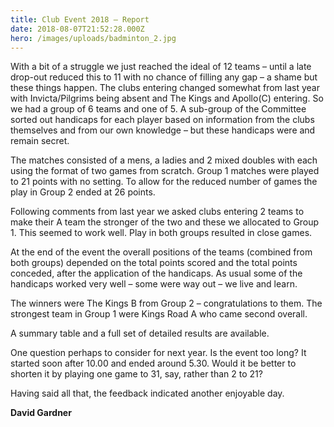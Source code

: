 ```yaml
---
title: Club Event 2018 – Report
date: 2018-08-07T21:52:28.000Z
hero: /images/uploads/badminton_2.jpg
---
```

With a bit of a struggle we just reached the ideal of 12 teams – until a late drop-out reduced this to 11 with no chance of filling any gap – a shame but these things happen. The clubs entering changed somewhat from last year with Invicta/Pilgrims being absent and The Kings and Apollo(C) entering. So we had a group of 6 teams and one of 5. A sub-group of the Committee sorted out handicaps for each player based on information from the clubs themselves and from our own knowledge – but these handicaps were and remain secret.

The matches consisted of a mens, a ladies and 2 mixed doubles with each using the format of two games from scratch. Group 1 matches were played to 21 points with no setting. To allow for the reduced number of games the play in Group 2 ended at 26 points.

Following comments from last year we asked clubs entering 2 teams to make their A team the stronger of the two and these we allocated to Group 1. This seemed to work well. Play in both groups resulted in close games.

At the end of the event the overall positions of the teams (combined from both groups) depended on the total points scored and the total points conceded, after the application of the handicaps. As usual some of the handicaps worked very well – some were way out – we live and learn.

The winners were The Kings B from Group 2 – congratulations to them. The strongest team in Group 1 were Kings Road A who came second overall.

A summary table and a full set of detailed results are available.

One question perhaps to consider for next year. Is the event too long? It started soon after 10.00 and ended around 5.30. Would it be better to shorten it by playing one game to 31, say, rather than 2 to 21?

Having said all that, the feedback indicated another enjoyable day.

**David Gardner**
